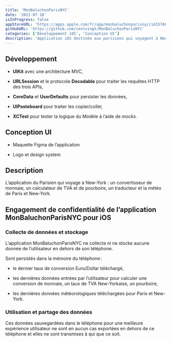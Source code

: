 ```yaml
---
title: 'MonBaluchonParisNYC'
date: '2021-07-10'
isInProgress: false
appStoreURL: 'https://apps.apple.com/fr/app/monbaluchonparisnyc/id1576078398'
gitHubURL: 'https://github.com/centvingt/MonBaluchonParisNYC'
categories: ['Développement iOS', 'Conception UI']
description: 'Application iOS destinée aux parisiens qui voyagent à New-York'
---
```


## Développement

-   **UIKit** avec une architecture MVC,

-   **URLSession** et le protocole **Decodable** pour traiter les requêtes HTTP des trois APIs,

-   **CoreData** et **UserDefaults** pour persister les données,

-   **UIPasteboard** pour traiter les copier/coller,

-   **XCTest** pour tester la logique du Modèle à l’aide de _mocks._

## Conception UI

-   Maquette Figma de l’application

-   Logo et design system

## Description

L’application du Parisien qui voyage à New-York : un convertisseur de monnaie, un calculateur de TVA et de pourboire, un traducteur et la météo de Paris et New-York.

## Engagement de confidentialité de l’application MonBaluchonParisNYC pour iOS

### Collecte de données et stockage

L’application MonBaluchonParisNYC ne collecte ni ne stocke aucune donnée de l’utilisateur en dehors de son téléphone.

Sont persistés dans la mémoire du téléphone :

-   le dernier taux de conversion Euro/Dollar téléchargé,

-   les dernières données entrées par l’utilisateur pour calculer une conversion de monnaie, un taux de TVA New-Yorkaise, un pourboire,

-   les dernières données météorologiques téléchargées pour Paris et New-York.

### Utilisation et partage des données

Ces données sauvegardées dans le téléphone pour une meilleure expérience utilisateur ne sont en aucun cas exportées en dehors de ce téléphone et elles ne sont transmises à qui que ce soit.
